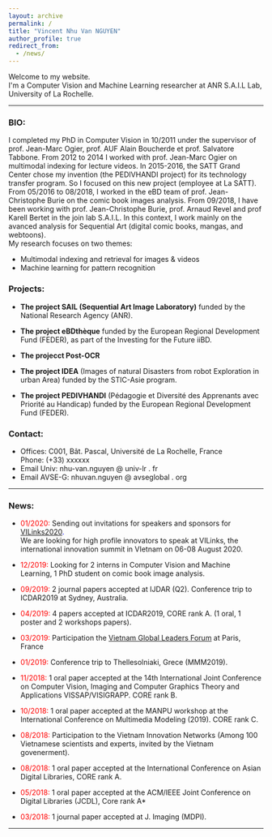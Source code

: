 ```yaml
---
layout: archive
permalink: /
title: "Vincent Nhu Van NGUYEN"
author_profile: true
redirect_from:
  - /news/
---
```


Welcome to my website.<br/>
I'm a Computer Vision and Machine Learning researcher at ANR S.A.I.L Lab, University of La Rochelle.

---

### BIO:

I completed my PhD in Computer Vision in 10/2011 under the supervisor of prof. Jean-Marc Ogier, prof. AUF Alain Boucherde et prof. Salvatore Tabbone. From 2012 to 2014 I worked with prof. Jean-Marc Ogier on multimodal indexing for lecture videos. In 2015-2016, the SATT Grand Center chose my invention (the PEDIVHANDI project) for its technology transfer program. So I focused on this new project (employee at La SATT). From 05/2016 to 08/2018, I worked in the eBD team of prof. Jean-Christophe Burie on the comic book images analysis. From 09/2018, I have been working with prof. Jean-Christophe Burie, prof. Arnaud Revel and prof Karell Bertet in the join lab S.A.I.L. In this context, I work mainly on the avanced analysis for Sequential Art (digital comic books, mangas, and webtoons).<br/>
My research focuses on two themes:

+ Multimodal indexing and retrieval for images & videos
+ Machine learning for pattern recognition

<!-- If you have any questions or comments, please feel free to contact me at nhu-van.nguyen (at) univ-lr . fr -->

### Projects:

+ <b>The project SAIL (Sequential Art Image Laboratory)</b> funded by the National Research Agency (ANR).
<!-- L'objectif est d'obtenir une description sémantique précise des albums, des pages et des cases tant au niveau géométrique (structure des pages) que textuel (compréhension du texte) et graphique (éléments visuels)des Bande Dessiné numérisées (Comics, Mangas et Webtoons). -->
+ <b>The project eBDthèque</b>  funded by the European Regional Development Fund (FEDER), as part of the Investing for the Future iiBD.
 <!-- dans le cadre de l’Investissement d’Avenir iiBD. L’objectif est de valoriser les corpus de Bande Dessiné numérisées. -->
+ <b>The projecct Post-OCR</b>  
<!-- la correction de textes OCR (Optical Character Recognition). Normalement, la reconnaissance de textes n’étant pas parfaite, une étape de post-traitement est nécessaire pour améliorer le texte.  -->
+ <b>The project IDEA</b>  (Images of natural Disasters from robot Exploration in urban Area) funded by the STIC-Asie program.
 <!-- se positionnait sur le thème du traitement d’images et l’extraction de contenu pour la gestion des informations collectées par des robots patrouillant dans les zones urbaines dans une situation de post-catastrophe. -->
+ <b>The project PEDIVHANDI</b>  (Pédagogie et Diversité des Apprenants avec Priorité au Handicap) funded by the European Regional Development Fund (FEDER).

<!-- L’idée principale était d’analyser les contenus audiovisuels et documentaires par des techniques issues de l’analyse du signal et de l’image. Ces contenus multimédia sont le résultat de l’acquisition par différentes modalités : webcam issues de tablettes ou de PC, flux vidéo issus d’un système de visio-conférence… -->

### Contact:

+ Offices: C001, Bât. Pascal, Université de La Rochelle, France <br/>
Phone: (+33) xxxxxx
+ Email Univ: nhu-van.nguyen @ univ-lr . fr
+ Email AVSE-G: nhuvan.nguyen @ avseglobal . org

<!-- Research projects: -->
---

### News:

+ <span style="color:red">01/2020:</span> Sending out invitations for speakers and sponsors for <span style="color:blue">[VILinks2020](https://www.vietnaminnovationlinks.org).</span> <br/>
We are looking for high profile innovators to speak at VILinks, the international innovation summit in VIetnam on 06-08 August 2020.

+ <span style="color:red">12/2019:</span> Looking for 2 interns in Computer Vision and Machine Learning, 1 PhD student on comic book image analysis.

<!-- + <span style="color:red">10/2019:</span> Vietnam trip -->

+ <span style="color:red">09/2019:</span> 2 journal papers accepted at IJDAR (Q2). Conference trip to ICDAR2019 at Sydney, Australia.

<!-- + <span style="color:red">05/2019:</span> www.brickinup.com is shutdown. -->

+ <span style="color:red">04/2019:</span> 4 papers accepted at ICDAR2019, CORE rank A. (1 oral, 1 poster and 2 workshops papers).

+ <span style="color:red">03/2019:</span> Participation the [Vietnam Global Leaders Forum](https://www.vietnamgloballeaders.org) at Paris, France

+ <span style="color:red">01/2019:</span> Conference trip to Thellesolniaki, Grece (MMM2019).

+ <span style="color:red">11/2018:</span> 1 oral paper accepted at the 14th International Joint Conference on Computer Vision, Imaging and Computer Graphics Theory and Applications VISSAP/VISIGRAPP. CORE rank B.

+ <span style="color:red">10/2018:</span> 1 oral paper accepted at the MANPU workshop at the International Conference on Multimedia Modeling (2019). CORE rank C.

+ <span style="color:red">08/2018:</span> Participation to the Vietnam Innovation Networks (Among 100 Vietnamese scientists and experts, invited by the Vietnam govenerment).

+ <span style="color:red">08/2018:</span> 1 oral paper accepted at the International Conference on Asian Digital Libraries, CORE rank A.

+ <span style="color:red">05/2018:</span> 1 oral paper accepted at the ACM/IEEE Joint Conference on Digital Libraries (JCDL), Core rank A*

+ <span style="color:red">03/2018:</span> 1 journal paper accepted at J. Imaging (MDPI).

---